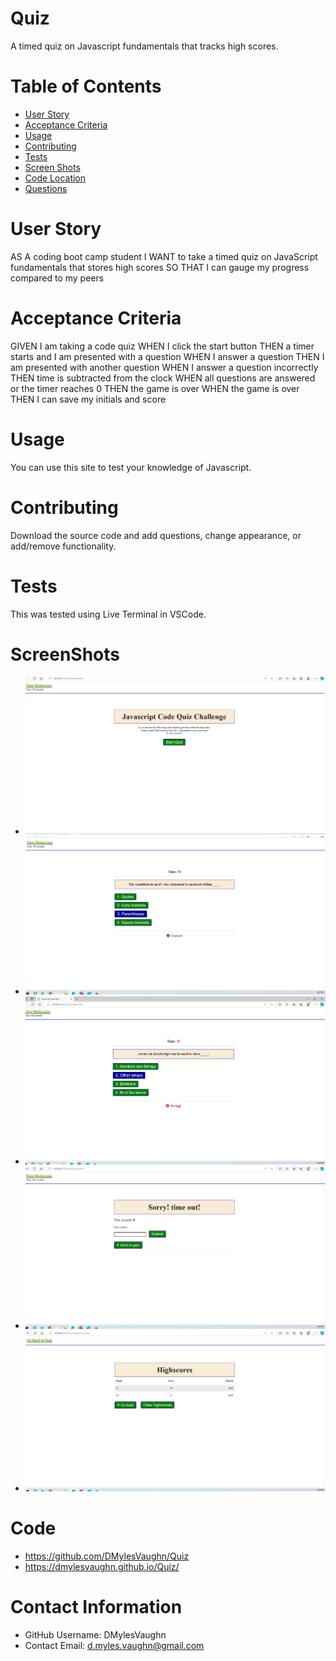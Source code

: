# Quiz
A timed quiz on Javascript fundamentals that tracks high scores.

# Table of Contents 
* [User Story](#User-Story)
* [Acceptance Criteria](#Acceptance-Criteria)
* [Usage](#-Usage)
* [Contributing](#-Contributing)
* [Tests](#-Tests)
* [Screen Shots](#-ScreenShots)
* [Code Location](#-Code)
* [Questions](#-Contact-Information)
# User Story
AS A coding boot camp student
I WANT to take a timed quiz on JavaScript fundamentals that stores high scores
SO THAT I can gauge my progress compared to my peers

# Acceptance Criteria
GIVEN I am taking a code quiz
WHEN I click the start button
THEN a timer starts and I am presented with a question
WHEN I answer a question
THEN I am presented with another question
WHEN I answer a question incorrectly
THEN time is subtracted from the clock
WHEN all questions are answered or the timer reaches 0
THEN the game is over
WHEN the game is over
THEN I can save my initials and score

# Usage
 You can use this site to test your knowledge of Javascript.

# Contributing 
Download the source code and add questions, change appearance, or add/remove functionality.

# Tests
This was tested using Live Terminal in VSCode.

# ScreenShots
* ![LaunchPage](https://github.com/DMylesVaughn/Quiz/blob/main/assets/images/LaunchPage.png)
* ![Correct Question](https://github.com/DMylesVaughn/Quiz/blob/main/assets/images/QuestionCorrect.png)
* ![WrongQuestion](https://github.com/DMylesVaughn/Quiz/blob/main/assets/images/QuestionWrong.png)
* ![TimeOut](https://github.com/DMylesVaughn/Quiz/blob/main/assets/images/TimeOut.png)
* ![HighScores](https://github.com/DMylesVaughn/Quiz/blob/main/assets/images/HighScores.png)

# Code
* https://github.com/DMylesVaughn/Quiz
* https://dmylesvaughn.github.io/Quiz/

# Contact Information 
* GitHub Username: DMylesVaughn
* Contact Email: d.myles.vaughn@gmail.com

